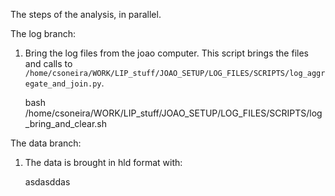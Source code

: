 

The steps of the analysis, in parallel.

The log branch:
1. Bring the log files from the joao computer. This script brings the files and calls to `/home/csoneira/WORK/LIP_stuff/JOAO_SETUP/LOG_FILES/SCRIPTS/log_aggregate_and_join.py`.

    bash /home/csoneira/WORK/LIP_stuff/JOAO_SETUP/LOG_FILES/SCRIPTS/log_bring_and_clear.sh

The data branch:
1. The data is brought in hld format with:

    asdasddas